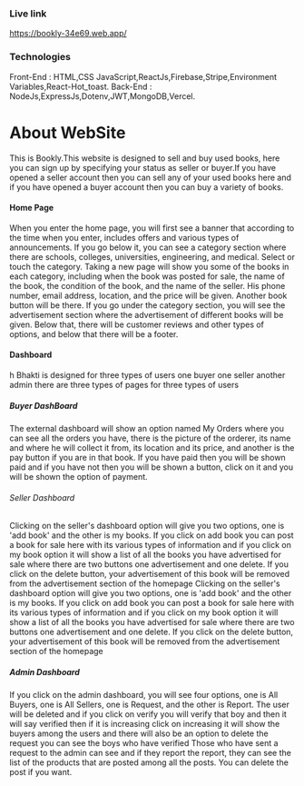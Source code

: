 ### Live link 
https://bookly-34e69.web.app/

### Technologies
Front-End : HTML,CSS JavaScript,ReactJs,Firebase,Stripe,Environment Variables,React-Hot_toast.
Back-End : NodeJs,ExpressJs,Dotenv,JWT,MongoDB,Vercel.

# About WebSite
This is Bookly.This website is designed to sell and buy used books, here you can sign up by specifying your status as seller or buyer.If you have opened a seller account then you can sell any of your used books here and if you have opened a buyer account then you can buy a variety of books.

#### Home Page 
When you enter the home page, you will first see a banner that according to the time when you enter, includes offers and various types of announcements. If you go below it, you can see a category section where there are schools, colleges, universities, engineering, and medical. Select or touch the category. Taking a new page will show you some of the books in each category, including when the book was posted for sale, the name of the book, the condition of the book, and the name of the seller. His phone number, email address, location, and the price will be given. Another book button will be there. If you go under the category section, you will see the advertisement section where the advertisement of different books will be given. Below that, there will be customer reviews and other types of options, and below that there will be a footer.

#### Dashboard
h Bhakti is designed for three types of users one buyer one seller another admin there are three types of pages for three types of users

##### Buyer DashBoard
The external dashboard will show an option named My Orders where you can see all the orders you have, there is the picture of the orderer, its name and where he will collect it from, its location and its price, and another is the pay button if you are in that book. If you have paid then you will be shown paid and if you have not then you will be shown a button, click on it and you will be shown the option of payment.

###### Seller Dashboard
Clicking on the seller's dashboard option will give you two options, one is 'add book' and the other is my books. If you click on add book you can post a book for sale here with its various types of information and if you click on my book option it will show a list of all the books you have advertised for sale where there are two buttons one advertisement and one delete. If you click on the delete button, your advertisement of this book will be removed from the advertisement section of the homepage
Clicking on the seller's dashboard option will give you two options, one is 'add book' and the other is my books. If you click on add book you can post a book for sale here with its various types of information and if you click on my book option it will show a list of all the books you have advertised for sale where there are two buttons one advertisement and one delete. If you click on the delete button, your advertisement of this book will be removed from the advertisement section of the homepage

##### Admin Dashboard
If you click on the admin dashboard, you will see four options, one is All Buyers, one is All Sellers, one is Request, and the other is Report. The user will be deleted and if you click on verify you will verify that boy and then it will say verified then if it is increasing click on increasing it will show the buyers among the users and there will also be an option to delete the request you can see the boys who have verified Those who have sent a request to the admin can see and if they report the report, they can see the list of the products that are posted among all the posts. You can delete the post if you want.

